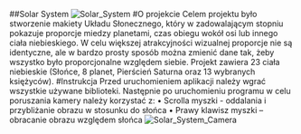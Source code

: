 ##Solar System
![Solar_System](https://user-images.githubusercontent.com/110342603/188331010-6b7bf7d4-39a6-4c56-a102-2b653434ef75.gif)
#O projekcie
Celem projektu było stworzenie makiety Układu Słonecznego, który w zadowalającym stopniu pokazuje proporcje miedzy planetami, czas obiegu wokół osi lub innego ciała niebieskiego. W celu większej atrakcyjności wizualnej proporcje nie są identyczne, ale w bardzo prosty sposób można zmienić dane tak, żeby wszystko było proporcjonalne względem siebie. Projekt zawiera 23 ciała niebieskie (Słońce, 8 planet, Pierścień Saturna oraz 13 wybranych księżyców).
#Instrukcja
Przed uruchomieniem aplikacji należy wgrać wszystkie używane biblioteki. Następnie po uruchomieniu programu w celu poruszania kamery należy korzystać z: 
•	Scrolla myszki - oddalania i przybliżanie obrazu w stosunku do słońca
•	Prawy klawisz myszki – obracanie obrazu względem słońca
![Solar_System_Camera](https://user-images.githubusercontent.com/110342603/188332028-a713f1df-7af6-45ad-8a5d-1d09fefa1977.gif)

